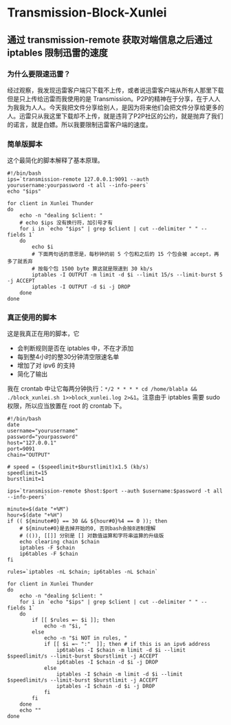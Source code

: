 # Transmission-Block-Xunlei
## 通过 transmission-remote 获取对端信息之后通过 iptables 限制迅雷的速度

### 为什么要限速迅雷？
经过观察，我发现迅雷客户端只下载不上传，或者说迅雷客户端从所有人那里下载但是只上传给迅雷而我使用的是 Transmission。P2P的精神在于分享，在于人人为我我为人人。今天我把文件分享给别人，是因为将来他们会把文件分享给更多的人。迅雷只从我这里下载却不上传，就是违背了P2P社区的公约，就是抛弃了我们的诺言，就是白嫖。所以我要限制迅雷客户端的速度。

### 简单版脚本

这个最简化的脚本解释了基本原理。

```
#!/bin/bash
ips=`transmission-remote 127.0.0.1:9091 --auth yourusername:yourpassword -t all --info-peers`
echo "$ips"

for client in Xunlei Thunder
do
    echo -n "dealing $client: "
    # echo $ips 没有换行符，加引号才有
    for i in `echo "$ips" | grep $client | cut --delimiter " " --fields 1`
    do
        echo $i
        # 下面两句话的意思是，每秒钟的前 5 个包和之后的 15 个包会被 accept，再多了就丢弃
        # 按每个包 1500 byte 算这就是限速到 30 kb/s
        iptables -I OUTPUT -m limit -d $i --limit 15/s --limit-burst 5 -j ACCEPT
        iptables -I OUTPUT -d $i -j DROP
    done
done
```

### 真正使用的脚本

这是我真正在用的脚本，它

* 会判断规则是否在 iptables 中，不在才添加
* 每到整4小时的整30分钟清空限速名单
* 增加了对 ipv6 的支持
* 简化了输出

我在 crontab 中让它每两分钟执行：`*/2 * * * * cd /home/blabla && ./block_xunlei.sh 1>>block_xunlei.log 2>&1`。注意由于 iptables 需要 sudo 权限，所以应当放置在 root 的 crontab 下。

```
#!/bin/bash
date
username="yourusername"
password="yourpassword"
host="127.0.0.1"
port=9091
chain="OUTPUT"

# speed = ($speedlimit+$burstlimit)x1.5 (kb/s)
speedlimit=15
burstlimit=1

ips=`transmission-remote $host:$port --auth $username:$password -t all --info-peers`

minute=$(date "+%M")
hour=$(date "+%H")
if (( ${minute#0} == 30 && ${hour#0}%4 == 0 )); then
    # ${minute#0}是去掉开始的0, 否则bash会按8进制理解
    # (()), [[]] 分别是 [] 对数值运算和字符串运算的升级版
    echo clearing chain $chain
    iptables -F $chain
    ip6tables -F $chain
fi

rules=`iptables -nL $chain; ip6tables -nL $chain`

for client in Xunlei Thunder
do
    echo -n "dealing $client: "
    for i in `echo "$ips" | grep $client | cut --delimiter " " --fields 1`
    do
        if [[ $rules =~ $i ]]; then
            echo -n "$i, "
        else
            echo -n "$i NOT in rules, "
            if [[ $i =~ ":"  ]]; then # if this is an ipv6 address
                ip6tables -I $chain -m limit -d $i --limit $speedlimit/s --limit-burst $burstlimit -j ACCEPT
                ip6tables -I $chain -d $i -j DROP
            else
                iptables -I $chain -m limit -d $i --limit $speedlimit/s --limit-burst $burstlimit -j ACCEPT
                iptables -I $chain -d $i -j DROP
            fi
        fi
    done
    echo ""
done
```
